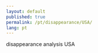 ```yaml
---
layout: default
published: true
permalink: /pt/disappearance/USA/
lang: pt
---
```


disappearance analysis USA
